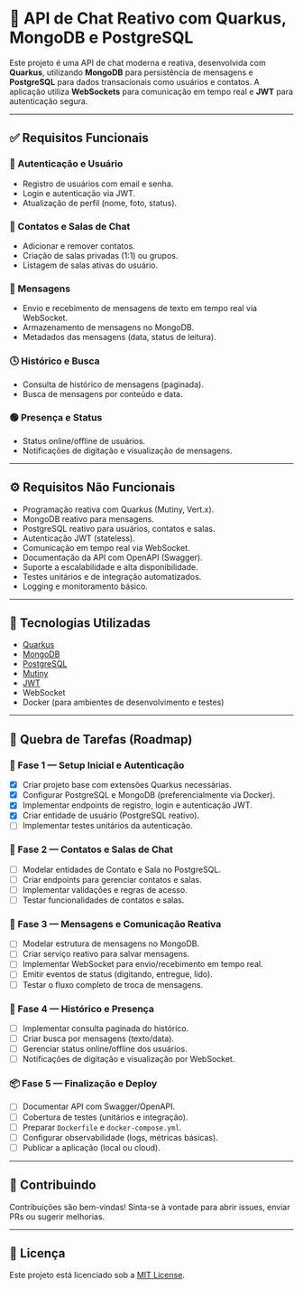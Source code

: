 # 📡 API de Chat Reativo com Quarkus, MongoDB e PostgreSQL

Este projeto é uma API de chat moderna e reativa, desenvolvida com **Quarkus**, utilizando **MongoDB** para persistência de mensagens e **PostgreSQL** para dados transacionais como usuários e contatos. A aplicação utiliza **WebSockets** para comunicação em tempo real e **JWT** para autenticação segura.

---

## ✅ Requisitos Funcionais

### 👤 Autenticação e Usuário
- Registro de usuários com email e senha.
- Login e autenticação via JWT.
- Atualização de perfil (nome, foto, status).

### 👥 Contatos e Salas de Chat
- Adicionar e remover contatos.
- Criação de salas privadas (1:1) ou grupos.
- Listagem de salas ativas do usuário.

### 💬 Mensagens
- Envio e recebimento de mensagens de texto em tempo real via WebSocket.
- Armazenamento de mensagens no MongoDB.
- Metadados das mensagens (data, status de leitura).

### 🕓 Histórico e Busca
- Consulta de histórico de mensagens (paginada).
- Busca de mensagens por conteúdo e data.

### 🟢 Presença e Status
- Status online/offline de usuários.
- Notificações de digitação e visualização de mensagens.

---

## ⚙️ Requisitos Não Funcionais

- Programação reativa com Quarkus (Mutiny, Vert.x).
- MongoDB reativo para mensagens.
- PostgreSQL reativo para usuários, contatos e salas.
- Autenticação JWT (stateless).
- Comunicação em tempo real via WebSocket.
- Documentação da API com OpenAPI (Swagger).
- Suporte a escalabilidade e alta disponibilidade.
- Testes unitários e de integração automatizados.
- Logging e monitoramento básico.

---

## 🧱 Tecnologias Utilizadas

- [Quarkus](https://quarkus.io/)
- [MongoDB](https://www.mongodb.com/)
- [PostgreSQL](https://www.postgresql.org/)
- [Mutiny](https://smallrye.io/smallrye-mutiny/)
- [JWT](https://jwt.io/)
- WebSocket
- Docker (para ambientes de desenvolvimento e testes)

---

## 📌 Quebra de Tarefas (Roadmap)

### 🏁 Fase 1 — Setup Inicial e Autenticação
- [x] Criar projeto base com extensões Quarkus necessárias.
- [x] Configurar PostgreSQL e MongoDB (preferencialmente via Docker).
- [x] Implementar endpoints de registro, login e autenticação JWT.
- [x] Criar entidade de usuário (PostgreSQL reativo).
- [ ] Implementar testes unitários da autenticação.

### 📲 Fase 2 — Contatos e Salas de Chat
- [ ] Modelar entidades de Contato e Sala no PostgreSQL.
- [ ] Criar endpoints para gerenciar contatos e salas.
- [ ] Implementar validações e regras de acesso.
- [ ] Testar funcionalidades de contatos e salas.

### 💬 Fase 3 — Mensagens e Comunicação Reativa
- [ ] Modelar estrutura de mensagens no MongoDB.
- [ ] Criar serviço reativo para salvar mensagens.
- [ ] Implementar WebSocket para envio/recebimento em tempo real.
- [ ] Emitir eventos de status (digitando, entregue, lido).
- [ ] Testar o fluxo completo de troca de mensagens.

### 🔎 Fase 4 — Histórico e Presença
- [ ] Implementar consulta paginada do histórico.
- [ ] Criar busca por mensagens (texto/data).
- [ ] Gerenciar status online/offline dos usuários.
- [ ] Notificações de digitação e visualização por WebSocket.

### 📦 Fase 5 — Finalização e Deploy
- [ ] Documentar API com Swagger/OpenAPI.
- [ ] Cobertura de testes (unitários e integração).
- [ ] Preparar `Dockerfile` e `docker-compose.yml`.
- [ ] Configurar observabilidade (logs, métricas básicas).
- [ ] Publicar a aplicação (local ou cloud).

---

## 🚀 Contribuindo

Contribuições são bem-vindas! Sinta-se à vontade para abrir issues, enviar PRs ou sugerir melhorias.

---

## 📄 Licença

Este projeto está licenciado sob a [MIT License](LICENSE).
